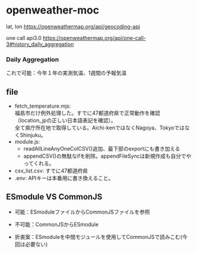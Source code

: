 # openweather-moc

lat, lon
https://openweathermap.org/api/geocoding-api


one call api3.0
https://openweathermap.org/api/one-call-3#history_daily_aggregation


### Daily Aggregation
これで可能：今年１年の実測気温、1週間の予報気温


## file
- fetch_temperature.mjs:  
福島市だけ例外処理した。すでに47都道府県で正常動作を確認（location_jpの正しい日本語表記を確認）。  
全て県庁所在地で取得している。Aichi-kenではなくNagoya、TokyoではなくShinjuku。
- module.js:
    - readAllLineAnyOneColCSV()追加、最下部のexportにも書き加える
    - appendCSV()の無駄なifを削除。appendFileSyncは新規作成も自分でやってくれる。
- csv_list.csv: すでに47都道府県
- .env: APIキーは本番用に書き換えること。


## ESmodule VS CommonJS
- 可能：ESmoduleファイルからCommonJSファイルを参照
- 不可能：CommonJSからESmodule

- 折衷案：ESmoduleを中間モジュールを使用してCommonJSで読みこむ(今回は必要ない)
